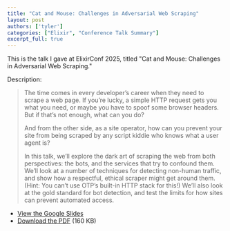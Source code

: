 ```yaml
---
title: "Cat and Mouse: Challenges in Adversarial Web Scraping"
layout: post
authors: ['tyler']
categories: ["Elixir", "Conference Talk Summary"]
excerpt_full: true
---
```


This is the talk I gave at ElixirConf 2025, titled "Cat and Mouse: Challenges in Adversarial Web Scraping."

Description:

> The time comes in every developer’s career when they need to scrape a web page. If you’re lucky, a simple HTTP request gets you what you need, or maybe you have to spoof some browser headers. But if that’s not enough, what can you do?
>
> And from the other side, as a site operator, how can you prevent your site from being scraped by any script kiddie who knows what a user agent is?
>
> In this talk, we’ll explore the dark art of scraping the web from both perspectives: the bots, and the services that try to confound them. We’ll look at a number of techniques for detecting non-human traffic, and show how a respectful, ethical scraper might get around them. (Hint: You can’t use OTP’s built-in HTTP stack for this!) We’ll also look at the gold standard for bot detection, and test the limits for how sites can prevent automated access.


- [View the Google Slides](https://docs.google.com/presentation/d/1addn8zFAYhI_uXHtp-X82llWWn_ecCHuHo-uA3DcHhY/edit?usp=sharing)
- [Download the PDF](/assets/files/cat-and-mouse-elixirconf-2025.pdf) (160 KB)

